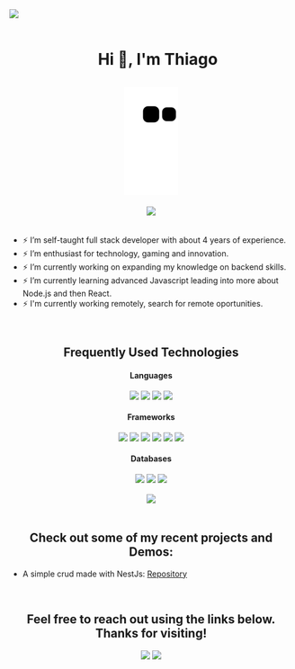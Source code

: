 
<!--horizontal divider(gradiant)-->
<img src="https://user-images.githubusercontent.com/73097560/115834477-dbab4500-a447-11eb-908a-139a6edaec5c.gif">

<!--h1 without bottom border-->
<div id="user-content-toc">
  <ul align="center">
    <summary><h1 style="display: inline-block">Hi 👋, I'm Thiago</h1></summary>
  </ul>
</div>


<!--- snake -->
<div align="center">
  <img  src="https://github.com/Thiago-F/Thiago-F/blob/output/github-contribution-grid-snake.svg"
       alt="snake" />
</div>

<!-- 
<br>
<h2 align="center">Introduction</h2>

My name is Thiago Fialho and I am a self-taught full stack developer with about 4 years of experience enthusiast for technology, gaming and innovation. 

-->

<br>
<div align="center">
  <img src="https://github-readme-stats.vercel.app/api?username=Thiago-F&theme=blue-green">
</div>
<br>

- ⚡ I’m self-taught full stack developer with about 4 years of experience.
- ⚡ I’m enthusiast for technology, gaming and innovation.
- ⚡ I’m currently working on expanding my knowledge on backend skills.
- ⚡ I’m currently learning advanced Javascript leading into more about Node.js and then React.
- ⚡ I'm currently working remotely, search for remote oportunities.


<br>
<h2 align="center">Frequently Used Technologies</h2>


<div align="center">
  
</div>


<h4 align="center">Languages</h4>
<div align="center">
  <img src="https://img.shields.io/badge/html5-%23E34F26.svg?style=for-the-badge&logo=html5&logoColor=white"> 
  <img src="https://img.shields.io/badge/css3-%231572B6.svg?style=for-the-badge&logo=css3&logoColor=white"> 
  <img src="https://img.shields.io/badge/python-3670A0?style=for-the-badge&logo=python&logoColor=ffdd54"> 
  <img src="https://img.shields.io/badge/javascript-%23323330.svg?style=for-the-badge&logo=javascript&logoColor=%23F7DF1E">
</div>

<h4 align="center">Frameworks</h4>
<div align="center">
  <img src="https://img.shields.io/badge/express.js-%23404d59.svg?style=for-the-badge&logo=express&logoColor=%2361DAFB"> 
  <img src="https://img.shields.io/badge/nestjs-%23E0234E.svg?style=for-the-badge&logo=nestjs&logoColor=white"> 
  <img src="https://img.shields.io/badge/node.js-6DA55F?style=for-the-badge&logo=node.js&logoColor=white">
  <img src="https://img.shields.io/badge/react-%2320232a.svg?style=for-the-badge&logo=react&logoColor=%2361DAFB">  
  <img src="https://img.shields.io/badge/NPM-%23CB3837.svg?style=for-the-badge&logo=npm&logoColor=white">
  <img src="https://img.shields.io/badge/yarn-%232C8EBB.svg?style=for-the-badge&logo=yarn&logoColor=white">
</div>

<h4 align="center">Databases</h4>
<div align="center">
  <img src="https://img.shields.io/badge/postgres-%23316192.svg?style=for-the-badge&logo=postgresql&logoColor=white"> 
  <img src="https://img.shields.io/badge/MongoDB-%234ea94b.svg?style=for-the-badge&logo=mongodb&logoColor=white"> 
  <img src="https://img.shields.io/badge/redis-%23DD0031.svg?style=for-the-badge&logo=redis&logoColor=white">
</div>

<br>
<div align="center">
  <img src="https://github-readme-stats.vercel.app/api/top-langs/?username=Thiago-F&theme=blue-green">
</div>
<br>

<h2 align="center">Check out some of my recent projects and Demos:</h2>

- A simple crud made with NestJs: [Repository](https://github.com/Thiago-F/demo-simple-crud-nest)

<br>
<h2 align="center">Feel free to reach out using the links below. Thanks for visiting!</h2>
<p align="center">
  <a href="https://www.linkedin.com/in/thiagofialho/"><img src="https://img.shields.io/badge/linkedin-%230077B5.svg?&style=for-the-badge&logo=linkedin&logoColor=white"/></a>
  <a href="https://www.instagram.com/thiagofialho00/"><img src="https://img.shields.io/badge/instagram-%23E4405F.svg?&style=for-the-badge&logo=instagram&logoColor=white"/></a>
</p>